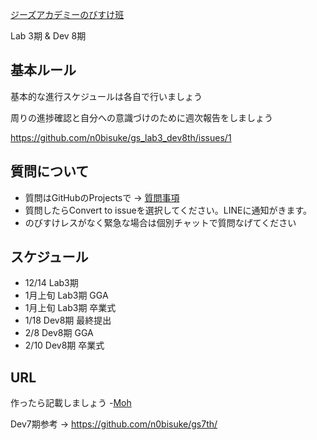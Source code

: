 [ジーズアカデミーのびすけ班](https://www.facebook.com/groups/982088488590849/)

Lab 3期 & Dev 8期

## 基本ルール

基本的な進行スケジュールは各自で行いましょう

周りの進捗確認と自分への意識づけのために週次報告をしましょう

https://github.com/n0bisuke/gs_lab3_dev8th/issues/1

## 質問について

* 質問はGitHubのProjectsで -> [質問事項](https://github.com/n0bisuke/gs_lab3_dev8th/projects/1)
* 質問したらConvert to issueを選択してください。LINEに通知がきます。
* のびすけレスがなく緊急な場合は個別チャットで質問なげてください

## スケジュール

* 12/14 Lab3期
* 1月上旬 Lab3期 GGA
* 1月上旬 Lab3期 卒業式
* 1/18 Dev8期 最終提出
* 2/8 Dev8期 GGA
* 2/10 Dev8期 卒業式

## URL

作ったら記載しましょう
-[Moh](https://moh-app.site/)

Dev7期参考 -> https://github.com/n0bisuke/gs7th/


